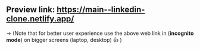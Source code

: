 ## Preview link: https://main--linkedin-clone.netlify.app/

-> (Note that for better user experience use the above web link in (**incognito mode**) on bigger screens (laptop, desktop) 👍 ) 
